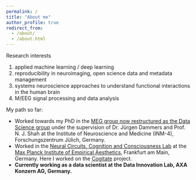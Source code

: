 ```yaml
---
permalink: /
title: "About me"
author_profile: true
redirect_from: 
  - /about/
  - /about.html
---
```


Research interests

1. applied machine learning / deep learning
2. reproducibility in neuroimaging, open science data and metadata management
3. systems neuroscience approaches to understand functional interactions in the human brain
4. M/EEG signal processing and data analysis

My path so far:

- Worked towards my PhD in the [MEG group now restructured as the Data Science group](https://www.fz-juelich.de/en/inm/inm-4/neuro-image-date-science) under the supervision of Dr. Jürgen Dammers and Prof. N. J. Shah at the Institute of Neuroscience and Medicine (INM-4), Forschungszentrum Jülich, Germany.
- Worked in the [Neural Circuits, Cognition and Consciousness Lab](https://www.aesthetics.mpg.de/en/research/research-group-neural-circuits-consciousness-and-cognition.html) at the [Max Planck Institute of Empirical Aesthetics](https://www.aesthetics.mpg.de/en.html), Frankfurt am Main, Germany. Here I worked on the [Cogitate](https://www.arc-cogitate.com/) project.
- **Currently working as a data scientist at the Data Innovation Lab, AXA Konzern AG, Germany.**
